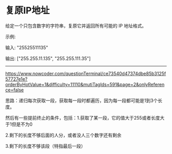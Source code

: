 # 复原IP地址

给定一个只包含数字的字符串，复原它并返回所有可能的 IP 地址格式。

示例:

输入: "25525511135"

输出: ["255.255.11.135", "255.255.111.35"]

---

https://www.nowcoder.com/questionTerminal/ce73540d47374dbe85b3125f57727e1e?orderByHotValue=1&difficulty=11110&mutiTagIds=591&page=2&onlyReference=false

思路：递归每次获取一段，获取每一段时都遍历，因为每一段都可能是1到3个长度。

然后有一些提前终止的条件，包括：1.获取了某一段，它的值大于255或者长度大于1但是不为0

2.剩下的长度不够后面的人分，或者没人三个数字还有剩余

3.剩下的长度不够该段（特指最后一段）

